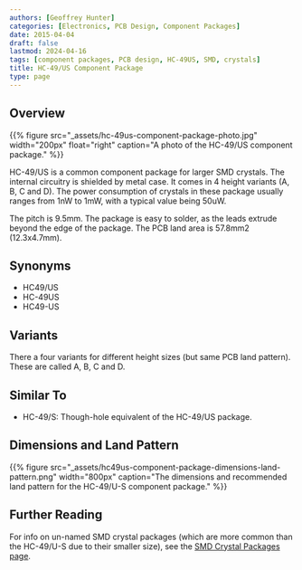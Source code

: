 ```yaml
---
authors: [Geoffrey Hunter]
categories: [Electronics, PCB Design, Component Packages]
date: 2015-04-04
draft: false
lastmod: 2024-04-16
tags: [component packages, PCB design, HC-49US, SMD, crystals]
title: HC-49/US Component Package
type: page
---
```


## Overview

{{% figure src="_assets/hc-49us-component-package-photo.jpg" width="200px" float="right" caption="A photo of the HC-49/US component package." %}}

HC-49/US is a common component package for larger SMD crystals. The internal circuitry is shielded by metal case. It comes in 4 height variants (A, B, C and D). The power consumption of crystals in these package usually ranges from 1nW to 1mW, with a typical value being 50uW.

The pitch is 9.5mm. The package is easy to solder, as the leads extrude beyond the edge of the package. The PCB land area is 57.8mm2 (12.3x4.7mm).

## Synonyms

* HC49/US
* HC-49US
* HC49-US

## Variants

There a four variants for different height sizes (but same PCB land pattern). These are called A, B, C and D.

## Similar To

* HC-49/S: Though-hole equivalent of the HC-49/US package.

## Dimensions and Land Pattern

{{% figure src="_assets/hc49us-component-package-dimensions-land-pattern.png" width="800px" caption="The dimensions and recommended land pattern for the HC-49/U-S component package." %}}

## Further Reading

For info on un-named SMD crystal packages (which are more common than the HC-49/U-S due to their smaller size), see the [SMD Crystal Packages page](/pcb-design/component-packages/smd-crystal-packages/).
